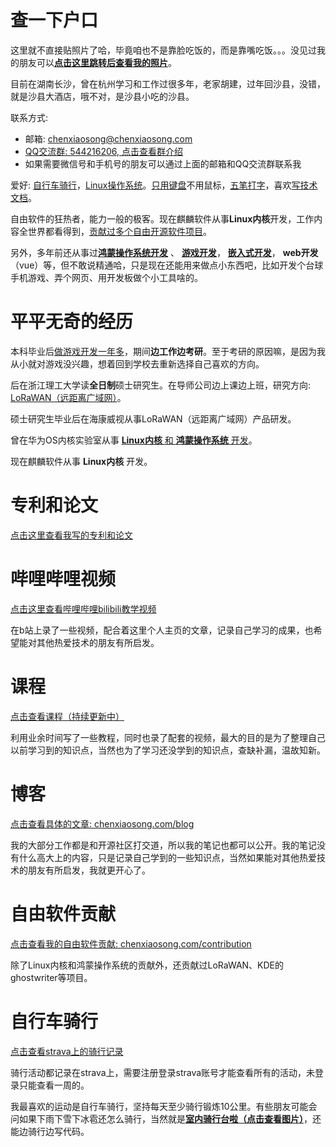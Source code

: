 # 查一下户口

这里就不直接贴照片了哈，毕竟咱也不是靠脸吃饭的，而是靠嘴吃饭。。。没见过我的朋友可以[**点击这里跳转后查看我的照片**](https://gitee.com/chenxiaosonggitee/blog/blob/master/src/gitee-md/陈孝松照片.md)。

目前在湖南长沙，曾在杭州学习和工作过很多年，老家胡建，过年回沙县，没错，就是沙县大酒店，哦不对，是沙县小吃的沙县。

联系方式:

- 邮箱: <chenxiaosong@chenxiaosong.com>
- [QQ交流群: 544216206, 点击查看群介绍](https://chenxiaosong.com/q.html)
- 如果需要微信号和手机号的朋友可以通过上面的邮箱和QQ交流群联系我

爱好: [自行车骑行](https://www.strava.com/athletes/chenxiaosong)，[Linux操作系统](https://chenxiaosong.com/courses.html)。[只用键盘](https://chenxiaosong.com/pictures/self-introduction/hhkb.jpg)不用鼠标，[五笔打字](https://chenxiaosong.com/src/wubi/wubi.html)，喜欢[写技术文档](https://chenxiaosong.com/blog)。

自由软件的狂热者，能力一般的极客。现在麒麟软件从事**Linux内核**开发，工作内容全世界都看得到，[贡献过多个自由开源软件项目](https://chenxiaosong.com/contribution.html)。

另外，多年前还从事过[**鸿蒙操作系统开发**](https://chenxiaosong.com/courses/harmony/harmony.html) 、
[**游戏开发**](https://chenxiaosong.com/courses/godot/godot.html)，
[**嵌入式开发**](https://chenxiaosong.com/src/lorawan/lorawan.html)，
**web开发**（vue）等，但不敢说精通哈，只是现在还能用来做点小东西吧，比如开发个台球手机游戏、弄个网页、用开发板做个小工具啥的。

# 平平无奇的经历

本科毕业后[做游戏开发一年多](https://chenxiaosong.com/courses/godot/godot.html)，期间**边工作边考研**。至于考研的原因嘛，是因为我从小就对游戏没兴趣，想着回到学校去重新选择自己喜欢的方向。

后在浙江理工大学读**全日制**硕士研究生。在导师公司边上课边上班，研究方向: [LoRaWAN（远距离广域网）](https://chenxiaosong.com/src/lorawan/lorawan.html)。

硕士研究生毕业后在海康威视从事LoRaWAN（远距离广域网）产品研发。

曾在华为OS内核实验室从事 [**Linux内核** 和 **鸿蒙操作系统** 开发](https://chenxiaosong.com/contribution.html)。

现在麒麟软件从事 **Linux内核** 开发。

# 专利和论文

[点击这里查看我写的专利和论文](https://chenxiaosong.com/patent-paper.html)

# 哔哩哔哩视频

[点击这里查看哔哩哔哩bilibili教学视频](https://chenxiaosong.com/video.html)

在b站上录了一些视频，配合着这里个人主页的文章，记录自己学习的成果，也希望能对其他热爱技术的朋友有所启发。

# 课程

[点击查看课程（持续更新中）](https://chenxiaosong.com/courses.html)

利用业余时间写了一些教程，同时也录了配套的视频，最大的目的是为了整理自己以前学习到的知识点，当然也为了学习还没学到的知识点，查缺补漏，温故知新。

# 博客

[点击查看具体的文章: chenxiaosong.com/blog](https://chenxiaosong.com/blog)

我的大部分工作都是和开源社区打交道，所以我的笔记也都可以公开。我的笔记没有什么高大上的内容，只是记录自己学到的一些知识点，当然如果能对其他热爱技术的朋友有所启发，我就更开心了。

# 自由软件贡献

[点击查看我的自由软件贡献: chenxiaosong.com/contribution](https://chenxiaosong.com/contribution.html)

除了Linux内核和鸿蒙操作系统的贡献外，还贡献过LoRaWAN、KDE的ghostwriter等项目。

# 自行车骑行

[点击查看strava上的骑行记录](https://www.strava.com/athletes/chenxiaosong)

骑行活动都记录在strava上，需要注册登录strava账号才能查看所有的活动，未登录只能查看一周的。

我最喜欢的运动是自行车骑行，坚持每天至少骑行锻炼10公里。有些朋友可能会问如果下雨下雪下冰雹还怎么骑行，当然就是[**室内骑行台啦（点击查看图片）**](https://chenxiaosong.com/pictures/self-introduction/qixingtai.jpg)，还能边骑行边写代码。
